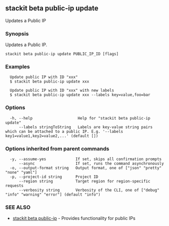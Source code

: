 ## stackit beta public-ip update

Updates a Public IP

### Synopsis

Updates a Public IP.

```
stackit beta public-ip update PUBLIC_IP_ID [flags]
```

### Examples

```
  Update public IP with ID "xxx"
  $ stackit beta public-ip update xxx

  Update public IP with ID "xxx" with new labels
  $ stackit beta public-ip update xxx --labels key=value,foo=bar
```

### Options

```
  -h, --help                    Help for "stackit beta public-ip update"
      --labels stringToString   Labels are key-value string pairs which can be attached to a public IP. E.g. '--labels key1=value1,key2=value2,...' (default [])
```

### Options inherited from parent commands

```
  -y, --assume-yes             If set, skips all confirmation prompts
      --async                  If set, runs the command asynchronously
  -o, --output-format string   Output format, one of ["json" "pretty" "none" "yaml"]
  -p, --project-id string      Project ID
      --region string          Target region for region-specific requests
      --verbosity string       Verbosity of the CLI, one of ["debug" "info" "warning" "error"] (default "info")
```

### SEE ALSO

* [stackit beta public-ip](./stackit_beta_public-ip.md)	 - Provides functionality for public IPs

